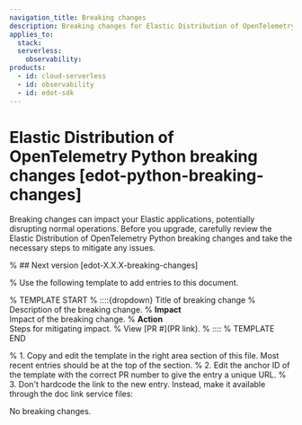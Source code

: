 ```yaml
---
navigation_title: Breaking changes 
description: Breaking changes for Elastic Distribution of OpenTelemetry .
applies_to:
  stack:
  serverless:
    observability:
products:
  - id: cloud-serverless
  - id: observability
  - id: edot-sdk
---
```


# Elastic Distribution of OpenTelemetry Python breaking changes [edot-python-breaking-changes]

Breaking changes can impact your Elastic applications, potentially disrupting normal operations. Before you upgrade, carefully review the Elastic Distribution of OpenTelemetry Python breaking changes and take the necessary steps to mitigate any issues.

% ## Next version [edot-X.X.X-breaking-changes]

% Use the following template to add entries to this document.

% TEMPLATE START
% ::::{dropdown} Title of breaking change 
% Description of the breaking change.
% **Impact**<br> Impact of the breaking change.
% **Action**<br> Steps for mitigating impact.
% View [PR #](PR link).
% ::::
% TEMPLATE END

% 1. Copy and edit the template in the right area section of this file. Most recent entries should be at the top of the section. 
% 2. Edit the anchor ID of the template with the correct PR number to give the entry a unique URL. 
% 3. Don't hardcode the link to the new entry. Instead, make it available through the doc link service files:

No breaking changes.